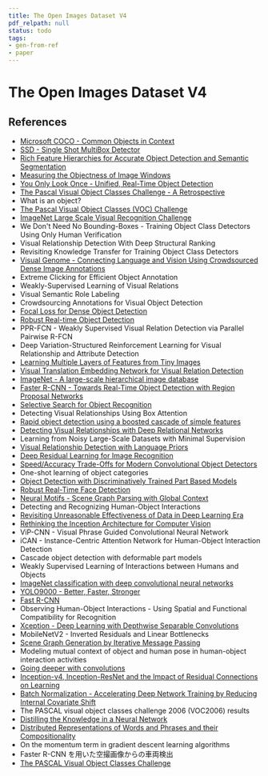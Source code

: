 ```yaml
---
title: The Open Images Dataset V4
pdf_relpath: null
status: todo
tags:
- gen-from-ref
- paper
---
```


# The Open Images Dataset V4

## References

- [Microsoft COCO - Common Objects in Context](./microsoft-coco-common-objects-in-context.md)
- [SSD - Single Shot MultiBox Detector](./ssd-single-shot-multibox-detector.md)
- [Rich Feature Hierarchies for Accurate Object Detection and Semantic Segmentation](./rich-feature-hierarchies-for-accurate-object-detection-and-semantic-segmentation.md)
- [Measuring the Objectness of Image Windows](./measuring-the-objectness-of-image-windows.md)
- [You Only Look Once - Unified, Real-Time Object Detection](./you-only-look-once-unified-real-time-object-detection.md)
- [The Pascal Visual Object Classes Challenge - A Retrospective](./the-pascal-visual-object-classes-challenge-a-retrospective.md)
- What is an object?
- [The Pascal Visual Object Classes (VOC) Challenge](./the-pascal-visual-object-classes-voc-challenge.md)
- [ImageNet Large Scale Visual Recognition Challenge](./imagenet-large-scale-visual-recognition-challenge.md)
- We Don't Need No Bounding-Boxes - Training Object Class Detectors Using Only Human Verification
- Visual Relationship Detection With Deep Structural Ranking
- Revisiting Knowledge Transfer for Training Object Class Detectors
- [Visual Genome - Connecting Language and Vision Using Crowdsourced Dense Image Annotations](./visual-genome-connecting-language-and-vision-using-crowdsourced-dense-image-annotations.md)
- Extreme Clicking for Efficient Object Annotation
- Weakly-Supervised Learning of Visual Relations
- Visual Semantic Role Labeling
- Crowdsourcing Annotations for Visual Object Detection
- [Focal Loss for Dense Object Detection](./focal-loss-for-dense-object-detection.md)
- [Robust Real-time Object Detection](./robust-real-time-object-detection.md)
- PPR-FCN - Weakly Supervised Visual Relation Detection via Parallel Pairwise R-FCN
- Deep Variation-Structured Reinforcement Learning for Visual Relationship and Attribute Detection
- [Learning Multiple Layers of Features from Tiny Images](./learning-multiple-layers-of-features-from-tiny-images.md)
- [Visual Translation Embedding Network for Visual Relation Detection](./visual-translation-embedding-network-for-visual-relation-detection.md)
- [ImageNet - A large-scale hierarchical image database](./imagenet-a-large-scale-hierarchical-image-database.md)
- [Faster R-CNN - Towards Real-Time Object Detection with Region Proposal Networks](./faster-r-cnn-towards-real-time-object-detection-with-region-proposal-networks.md)
- [Selective Search for Object Recognition](./selective-search-for-object-recognition.md)
- Detecting Visual Relationships Using Box Attention
- [Rapid object detection using a boosted cascade of simple features](./rapid-object-detection-using-a-boosted-cascade-of-simple-features.md)
- [Detecting Visual Relationships with Deep Relational Networks](./detecting-visual-relationships-with-deep-relational-networks.md)
- Learning from Noisy Large-Scale Datasets with Minimal Supervision
- [Visual Relationship Detection with Language Priors](./visual-relationship-detection-with-language-priors.md)
- [Deep Residual Learning for Image Recognition](./deep-residual-learning-for-image-recognition.md)
- [Speed/Accuracy Trade-Offs for Modern Convolutional Object Detectors](./speed-accuracy-trade-offs-for-modern-convolutional-object-detectors.md)
- One-shot learning of object categories
- [Object Detection with Discriminatively Trained Part Based Models](./object-detection-with-discriminatively-trained-part-based-models.md)
- [Robust Real-Time Face Detection](./robust-real-time-face-detection.md)
- [Neural Motifs - Scene Graph Parsing with Global Context](./neural-motifs-scene-graph-parsing-with-global-context.md)
- Detecting and Recognizing Human-Object Interactions
- [Revisiting Unreasonable Effectiveness of Data in Deep Learning Era](./revisiting-unreasonable-effectiveness-of-data-in-deep-learning-era.md)
- [Rethinking the Inception Architecture for Computer Vision](./rethinking-the-inception-architecture-for-computer-vision.md)
- ViP-CNN - Visual Phrase Guided Convolutional Neural Network
- iCAN - Instance-Centric Attention Network for Human-Object Interaction Detection
- Cascade object detection with deformable part models
- Weakly Supervised Learning of Interactions between Humans and Objects
- [ImageNet classification with deep convolutional neural networks](./imagenet-classification-with-deep-convolutional-neural-networks.md)
- [YOLO9000 - Better, Faster, Stronger](./yolo9000-better-faster-stronger.md)
- [Fast R-CNN](./fast-r-cnn.md)
- Observing Human-Object Interactions - Using Spatial and Functional Compatibility for Recognition
- [Xception - Deep Learning with Depthwise Separable Convolutions](./xception-deep-learning-with-depthwise-separable-convolutions.md)
- MobileNetV2 - Inverted Residuals and Linear Bottlenecks
- [Scene Graph Generation by Iterative Message Passing](./scene-graph-generation-by-iterative-message-passing.md)
- Modeling mutual context of object and human pose in human-object interaction activities
- [Going deeper with convolutions](./going-deeper-with-convolutions.md)
- [Inception-v4, Inception-ResNet and the Impact of Residual Connections on Learning](./inception-v4-inception-resnet-and-the-impact-of-residual-connections-on-learning.md)
- [Batch Normalization - Accelerating Deep Network Training by Reducing Internal Covariate Shift](./batch-normalization-accelerating-deep-network-training-by-reducing-internal-covariate-shift.md)
- The PASCAL visual object classes challenge 2006 (VOC2006) results
- [Distilling the Knowledge in a Neural Network](./distilling-the-knowledge-in-a-neural-network.md)
- [Distributed Representations of Words and Phrases and their Compositionality](./distributed-representations-of-words-and-phrases-and-their-compositionality.md)
- On the momentum term in gradient descent learning algorithms
- Faster R-CNN を用いた空撮画像からの車両検出
- [The PASCAL Visual Object Classes Challenge](./the-pascal-visual-object-classes-challenge.md)

